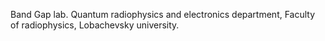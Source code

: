 Band Gap lab. Quantum radiophysics and electronics department, Faculty of radiophysics, Lobachevsky university.  

